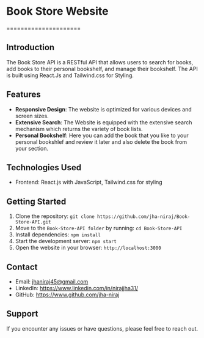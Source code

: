 # Book Store Website
=====================

## Introduction
The Book Store API is a RESTful API that allows users to search for books, add books to their personal bookshelf, and manage their bookshelf. The API is built using React.Js and Tailwind.css for Styling.

## Features
- **Responsive Design**: The website is optimized for various devices and screen sizes.
- **Extensive Search**: The Website is equipped with the extensive search mechanism which returns the variety of book lists.
- **Personal Bookshelf**: Here you can add the book that you like to your personal bookshlef and review it later and also delete the book from your section.

## Technologies Used
- Frontend: React.js with JavaScript, Tailwind.css for styling

## Getting Started
1. Clone the repository: `git clone https://github.com/jha-niraj/Book-Store-API.git`
2. Move to the `Book-Store-API folder` by running: `cd Book-Store-API`
3. Install dependencies: `npm install`
4. Start the development server: `npm start`
5. Open the website in your browser: `http://localhost:3000`

## Contact
- Email: jhaniraj45@gmail.com
- LinkedIn: https://www.linkedin.com/in/nirajjha31/
- GitHub: https://www.github.com/jha-niraj

## Support
If you encounter any issues or have questions, please feel free to reach out.
